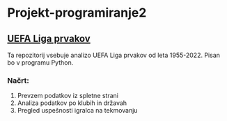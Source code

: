 # Projekt-programiranje2

## [UEFA Liga prvakov](https://en.wikipedia.org/wiki/UEFA_Champions_League)
Ta repozitorij vsebuje analizo UEFA Liga prvakov od leta 1955-2022. Pisan bo v programu Python.


### Načrt:
1. Prevzem podatkov iz spletne strani
2. Analiza podatkov po klubih in državah
3. Pregled uspešnosti igralca na tekmovanju
